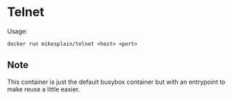 Telnet
==

Usage:
```
docker run mikesplain/telnet <host> <port>
```

Note
----
This container is just the default busybox container but with an entrypoint to make reuse a little easier.
